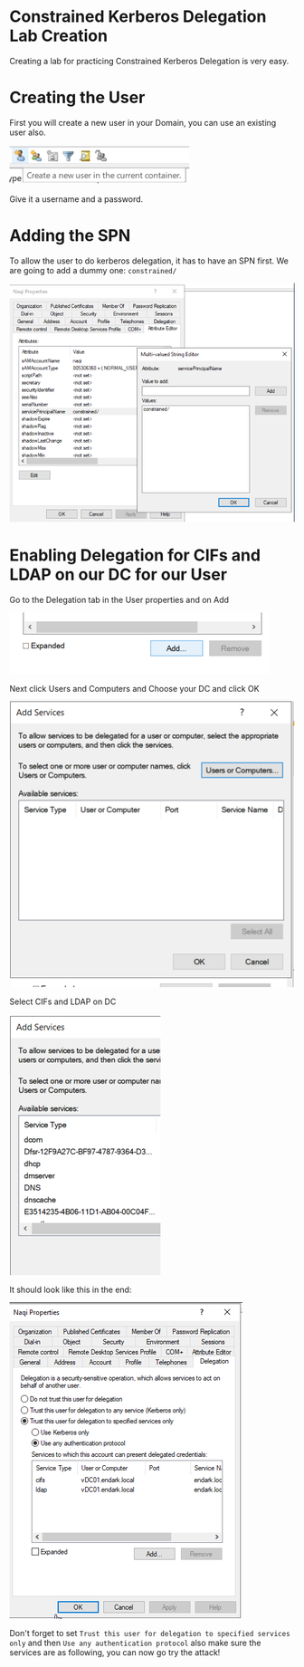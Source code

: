 # Constrained Kerberos Delegation Lab Creation

Creating a lab for practicing Constrained Kerberos Delegation is very easy.

# Creating the User

First you will create a new user in your Domain, you can use an existing user also.

![Constrained%20Kerberos%20Delegation%20Lab%20Creation/Untitled.png](Constrained%20Kerberos%20Delegation%20Lab%20Creation/Untitled.png)

Give it a username and a password.

# Adding the SPN

To allow the user to do kerberos delegation, it has to have an SPN first. We are going to add a dummy one: `constrained/` 

![Constrained%20Kerberos%20Delegation%20Lab%20Creation/Untitled%201.png](Constrained%20Kerberos%20Delegation%20Lab%20Creation/Untitled%201.png)

# Enabling Delegation for CIFs and LDAP on our DC for our User

Go to the Delegation tab in the User properties and on Add

![Constrained%20Kerberos%20Delegation%20Lab%20Creation/Untitled%202.png](Constrained%20Kerberos%20Delegation%20Lab%20Creation/Untitled%202.png)

Next click Users and Computers and Choose your DC and click OK

![Constrained%20Kerberos%20Delegation%20Lab%20Creation/Untitled%203.png](Constrained%20Kerberos%20Delegation%20Lab%20Creation/Untitled%203.png)

Select CIFs and LDAP on DC

![Constrained%20Kerberos%20Delegation%20Lab%20Creation/Untitled%204.png](Constrained%20Kerberos%20Delegation%20Lab%20Creation/Untitled%204.png)

It should look like this in the end:

![Constrained%20Kerberos%20Delegation%20Lab%20Creation/Untitled%205.png](Constrained%20Kerberos%20Delegation%20Lab%20Creation/Untitled%205.png)

Don't forget to set `Trust this user for delegation to specified services only` and then `Use any authentication protocol` also make sure the services are as following, you can now go try the attack!